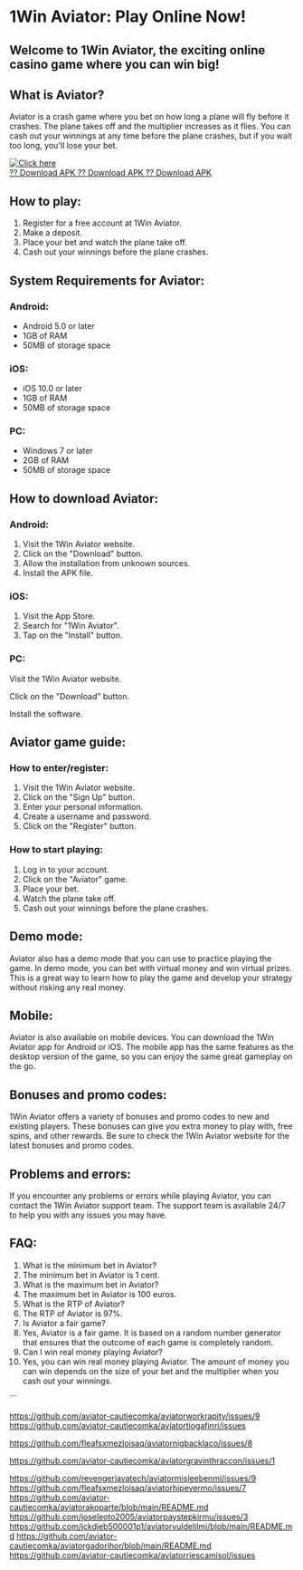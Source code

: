 # 1Win Aviator: Play Online Now!

## Welcome to 1Win Aviator, the exciting online casino game where you can win big!

## What is Aviator?

Aviator is a crash game where you bet on how long a plane will fly
before it crashes. The plane takes off and the multiplier increases as
it flies. You can cash out your winnings at any time before the plane
crashes, but if you wait too long, you\'ll lose your bet.

[![Click
here](https://readscoops.com/wp-content/uploads/2023/03/Readscoop-aviator-1-1.jpg)](https://traff.sbs/deff)\
[?? Download APK ?? Download APK ?? Download
APK](https://traff.sbs/deff)

## How to play:

1.  Register for a free account at 1Win Aviator.
2.  Make a deposit.
3.  Place your bet and watch the plane take off.
4.  Cash out your winnings before the plane crashes.

## System Requirements for Aviator:

### Android:

-   Android 5.0 or later
-   1GB of RAM
-   50MB of storage space

### iOS:

-   iOS 10.0 or later
-   1GB of RAM
-   50MB of storage space

### PC:

-   Windows 7 or later
-   2GB of RAM
-   50MB of storage space

## How to download Aviator:

### Android:

1.  Visit the 1Win Aviator website.
2.  Click on the "Download" button.
3.  Allow the installation from unknown sources.
4.  Install the APK file.

### iOS:

1.  Visit the App Store.
2.  Search for "1Win Aviator".
3.  Tap on the "Install" button.

### PC:

Visit the 1Win Aviator website.

Click on the "Download" button.

Install the software.

## Aviator game guide:

### How to enter/register:

1.  Visit the 1Win Aviator website.
2.  Click on the "Sign Up" button.
3.  Enter your personal information.
4.  Create a username and password.
5.  Click on the "Register" button.

### How to start playing:

1.  Log in to your account.
2.  Click on the "Aviator" game.
3.  Place your bet.
4.  Watch the plane take off.
5.  Cash out your winnings before the plane crashes.

## Demo mode:

Aviator also has a demo mode that you can use to practice playing the
game. In demo mode, you can bet with virtual money and win virtual
prizes. This is a great way to learn how to play the game and develop
your strategy without risking any real money.

## Mobile:

Aviator is also available on mobile devices. You can download the 1Win
Aviator app for Android or iOS. The mobile app has the same features as
the desktop version of the game, so you can enjoy the same great
gameplay on the go.

## Bonuses and promo codes:

1Win Aviator offers a variety of bonuses and promo codes to new and
existing players. These bonuses can give you extra money to play with,
free spins, and other rewards. Be sure to check the 1Win Aviator website
for the latest bonuses and promo codes.

## Problems and errors:

If you encounter any problems or errors while playing Aviator, you can
contact the 1Win Aviator support team. The support team is available
24/7 to help you with any issues you may have.

## FAQ:

1.  What is the minimum bet in Aviator?
2.  The minimum bet in Aviator is 1 cent.
3.  What is the maximum bet in Aviator?
4.  The maximum bet in Aviator is 100 euros.
5.  What is the RTP of Aviator?
6.  The RTP of Aviator is 97%.
7.  Is Aviator a fair game?
8.  Yes, Aviator is a fair game. It is based on a random number
    generator that ensures that the outcome of each game is completely
    random.
9.  Can I win real money playing Aviator?
10. Yes, you can win real money playing Aviator. The amount of money you
    can win depends on the size of your bet and the multiplier when you
    cash out your winnings.

\`\`\`

https://github.com/aviator-cautiecomka/aviatorworkrapity/issues/9
https://github.com/aviator-cautiecomka/aviatortiogafinri/issues


https://github.com/fleafsxmezloisaq/aviatornigbacklaco/issues/8

https://github.com/aviator-cautiecomka/aviatorgravinthraccon/issues/1

https://github.com/revengerjavatech/aviatormisleebenmi/issues/9
https://github.com/fleafsxmezloisaq/aviatorhipevermo/issues/7
https://github.com/aviator-cautiecomka/aviatorakoparte/blob/main/README.md
https://github.com/joseleoto2005/aviatorpaystepkirmu/issues/3
https://github.com/jckdjeb500001p1/aviatorvuldelilmi/blob/main/README.md
https://github.com/aviator-cautiecomka/aviatorgadorihor/blob/main/README.md
https://github.com/aviator-cautiecomka/aviatorriescamisol/issues
